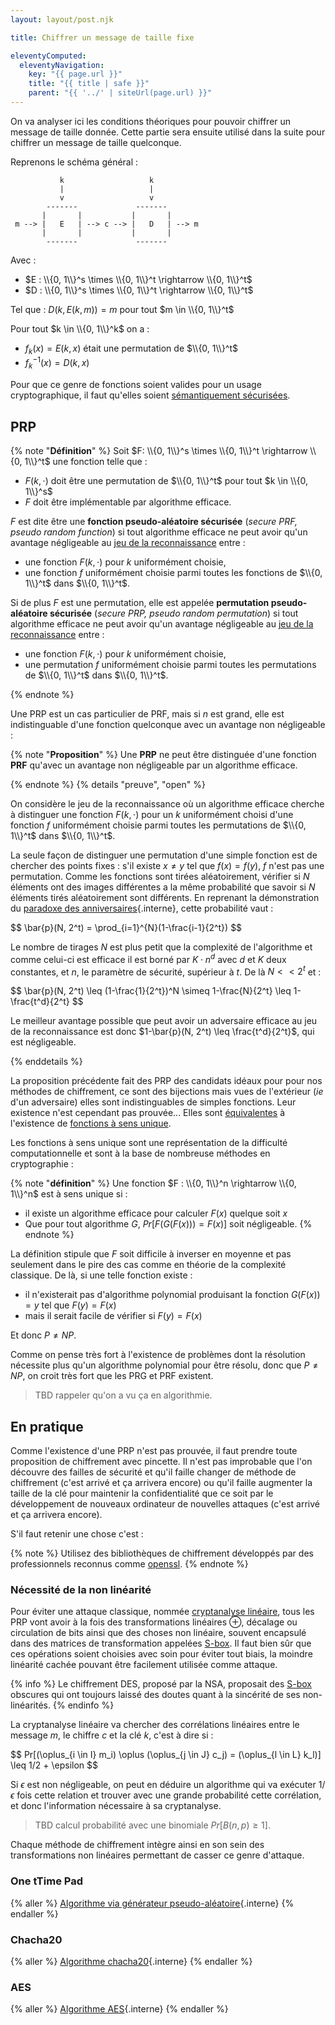 ```yaml
---
layout: layout/post.njk

title: Chiffrer un message de taille fixe

eleventyComputed:
  eleventyNavigation:
    key: "{{ page.url }}"
    title: "{{ title | safe }}"
    parent: "{{ '../' | siteUrl(page.url) }}"
---
```


On va analyser ici les conditions théoriques pour pouvoir chiffrer un message de taille donnée. Cette partie sera ensuite
utilisé dans la suite pour chiffrer un message de taille quelconque.

Reprenons le schéma général :

```
           k                   k
           |                   |
           v                   v
        -------             -------
       |       |           |       |
 m --> |   E   | --> c --> |   D   | --> m
       |       |           |       |
        -------             -------
```

Avec :

- $E : \\{0, 1\\}^s \times \\{0, 1\\}^t \rightarrow \\{0, 1\\}^t$
- $D : \\{0, 1\\}^s \times \\{0, 1\\}^t \rightarrow \\{0, 1\\}^t$

Tel que : $D(k, E(k, m)) = m$ pour tout $m \in \\{0, 1\\}^t$

Pour tout $k \in \\{0, 1\\}^k$ on a :

- $f_k(x) = E(k, x)$ était une permutation de $\\{0, 1\\}^t$
- $f^{-1}_k(x) = D(k, x)$

Pour que ce genre de fonctions soient valides pour un usage cryptographique, il faut qu'elles soient [sémantiquement sécurisées](../définitions/#sémantiquement-sécurisé).

## PRP

<div id="PRP"></div>

{% note "**Définition**" %}
Soit $F: \\{0, 1\\}^s \times \\{0, 1\\}^t \rightarrow \\{0, 1\\}^t$ une fonction telle que :

- $F(k,\cdot)$ doit être une permutation de $\\{0, 1\\}^t$ pour tout $k \in \\{0, 1\\}^s$
- $F$ doit être implémentable par algorithme efficace.

$F$ est dite être une **fonction pseudo-aléatoire sécurisée** (_secure PRF, pseudo random function_) si tout algorithme efficace ne peut avoir qu'un avantage négligeable au [jeu de la reconnaissance](../définitions/#jeu-reconnaissance) entre :

- une fonction $F(k, \cdot)$ pour $k$ uniformément choisie,
- une fonction $f$ uniformément choisie parmi toutes les fonctions de $\\{0, 1\\}^t$ dans $\\{0, 1\\}^t$.

Si de plus $F$ est une permutation, elle est appelée **permutation pseudo-aléatoire sécurisée** (_secure PRP, pseudo random permutation_)  si tout algorithme efficace ne peut avoir qu'un avantage négligeable au [jeu de la reconnaissance](../définitions/#jeu-reconnaissance) entre :

- une fonction $F(k, \cdot)$ pour $k$ uniformément choisie,
- une permutation $f$ uniformément choisie parmi toutes les permutations de $\\{0, 1\\}^t$ dans $\\{0, 1\\}^t$.

{% endnote %}

Une PRP est un cas particulier de PRF, mais si $n$ est grand, elle est indistinguable d'une fonction quelconque avec un avantage non négligeable :

{% note "**Proposition**" %}
Une **PRP** ne peut être distinguée d'une fonction **PRF** qu'avec un avantage non négligeable par un algorithme efficace.

{% endnote %}
{% details "preuve", "open" %}

On considère le jeu de la reconnaissance où un algorithme efficace cherche à distinguer une fonction $F(k, \cdot)$ pour un $k$ uniformément choisi d'une fonction $f$ uniformément choisie parmi toutes les permutations de $\\{0, 1\\}^t$ dans $\\{0, 1\\}^t$.

La seule façon de distinguer une permutation d'une simple fonction est de chercher des points fixes : s'il existe $x\neq y$ tel que $f(x) = f(y)$, $f$ n'est pas une permutation. Comme les fonctions sont tirées aléatoirement, vérifier si $N$ éléments ont des images différentes a la même probabilité que savoir si $N$ éléments tirés aléatoirement sont différents. En reprenant la démonstration du [paradoxe des anniversaires](/cours/algorithmie/structure-conteneurs/fonctions-hash/#paradoxe-anniversaires){.interne}, cette probabilité vaut :

<div>
$$
\bar{p}(N, 2^t) = \prod_{i=1}^{N}(1-\frac{i-1}{2^t})
$$
</div>

Le nombre de tirages $N$ est plus petit que la complexité de l'algorithme et comme celui-ci est efficace il est borné par $K\cdot n^d$ avec $d$ et $K$ deux constantes, et $n$, le paramètre de sécurité, supérieur à $t$. De là $N << 2^t$ et :

<div>
$$
\bar{p}(N, 2^t) \leq (1-\frac{1}{2^t})^N \simeq 1-\frac{N}{2^t} \leq 1-\frac{t^d}{2^t}
$$
</div>

Le meilleur avantage possible que peut avoir un adversaire efficace au jeu de la reconnaissance est donc $1-\bar{p}(N, 2^t) \leq \frac{t^d}{2^t}$, qui est négligeable.

{% enddetails %}

La proposition précédente fait des PRP des candidats idéaux pour pour nos méthodes de chiffrement, ce sont des bijections mais vues de l'extérieur (_ie_ d'un adversaire) elles sont indistinguables de simples fonctions. Leur existence n'est cependant pas prouvée... Elles sont [équivalentes](https://en.wikipedia.org/wiki/Pseudorandom_generator_theorem#Existence_of_pseudorandom_generators) à l'existence de [fonctions à sens unique](https://en.wikipedia.org/wiki/One-way_function).

Les fonctions à sens unique sont une représentation de la difficulté computationnelle et sont à la base de nombreuse méthodes en cryptographie :

{% note "**définition**" %}
Une fonction $F : \\{0, 1\\}^n \rightarrow \\{0, 1\\}^n$ est à sens unique si :

- il existe un algorithme efficace pour calculer $F(x)$ quelque soit $x$
- Que pour tout algorithme $G$, $Pr[F(G(F(x))) = F(x)]$ soit négligeable.
  {% endnote %}

La définition stipule que $F$ soit difficile à inverser en moyenne et pas seulement dans le pire des cas comme en théorie de la complexité classique. De là, si une telle fonction existe :

- il n'existerait pas d'algorithme polynomial produisant la fonction $G(F(x)) = y$ tel que $F(y) = F(x)$
- mais il serait facile de vérifier si $F(y) = F(x)$

Et donc $P \neq NP$.

Comme on pense très fort à l'existence de problèmes dont la résolution nécessite plus qu'un algorithme polynomial pour être résolu, donc que $P \neq NP$, on croit très fort que les PRG et PRF existent.

> TBD rappeler qu'on a vu ça en algorithmie.

## En pratique

Comme l'existence d'une PRP n'est pas prouvée, il faut prendre toute proposition de chiffrement avec pincette. Il n'est pas improbable que l'on découvre des failles de sécurité et qu'il faille changer de méthode de chiffrement (c'est arrivé et ça arrivera encore) ou qu'il faille augmenter la taille de la clé pour maintenir la confidentialité que ce soit par le développement de nouveaux ordinateur de nouvelles attaques (c'est arrivé et ça arrivera encore).

S'il faut retenir une chose c'est :

{% note %}
Utilisez des bibliothèques de chiffrement développés par des professionnels reconnus comme [openssl](https://fr.wikipedia.org/wiki/OpenSSL).
{% endnote %}

### Nécessité de la non linéarité

Pour éviter une attaque classique, nommée [cryptanalyse linéaire](https://fr.wikipedia.org/wiki/Cryptanalyse_lin%C3%A9aire), tous les PRP vont avoir à la fois des transformations linéaires $\oplus$, décalage ou circulation de bits ainsi que des choses non linéaire, souvent encapsulé dans des matrices de transformation appelées [S-box](https://fr.wikipedia.org/wiki/S-Box). Il faut bien sûr que ces opérations soient choisies avec soin pour éviter tout biais, la moindre linéarité cachée pouvant être facilement utilisée comme attaque.

{% info %}
Le chiffrement DES, proposé par la NSA, proposait des [S-box](https://fr.wikipedia.org/wiki/S-Box) obscures qui ont toujours laissé des doutes quant à la sincérité de ses non-linéarités.
{% endinfo %}

La cryptanalyse linéaire va chercher des corrélations linéaires entre le message $m$, le chiffre $c$ et la clé $k$, c'est à dire si :

<div>
$$
Pr[(\oplus_{i \in I} m_i) \oplus (\oplus_{j \in J} c_j) = (\oplus_{l \in L} k_l)] \leq 1/2 + \epsilon
$$
</div>

Si $\epsilon$ est non négligeable, on peut en déduire un algorithme qui va exécuter $1/\epsilon$ fois cette relation et trouver avec une grande probabilité cette corrélation, et donc l'information nécessaire à sa cryptanalyse.

> TBD calcul probabilité avec une binomiale $Pr[B(n, p) \geq 1]$.

Chaque méthode de chiffrement intègre ainsi en son sein des transformations non linéaires permettant de casser ce genre d'attaque.

### One tTime Pad

{% aller %}
[Algorithme via générateur pseudo-aléatoire](générateur-xor){.interne}
{% endaller %}

### Chacha20

{% aller %}
[Algorithme chacha20](chacha20){.interne}
{% endaller %}

### AES

{% aller %}
[Algorithme AES](aes){.interne}
{% endaller %}
